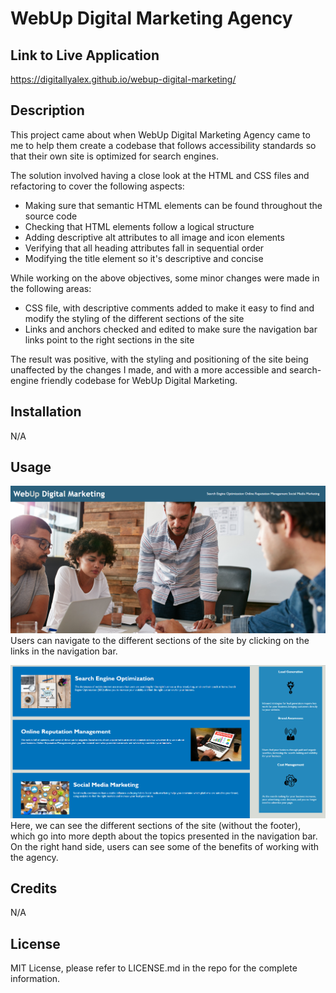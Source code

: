 # WebUp Digital Marketing Agency

## Link to Live Application
https://digitallyalex.github.io/webup-digital-marketing/

## Description
This project came about when WebUp Digital Marketing Agency came to me to help them create a codebase that follows accessibility standards so that their own site is optimized for search engines.

The solution involved having a close look at the HTML and CSS files and refactoring to cover the following aspects:
- Making sure that semantic HTML elements can be found throughout the source code
- Checking that HTML elements follow a logical structure
- Adding descriptive alt attributes to all image and icon elements
- Verifying that all heading attributes fall in sequential order
- Modifying the title element so it's descriptive and concise

While working on the above objectives, some minor changes were made in the following areas:
- CSS file, with descriptive comments added to make it easy to find and modify the styling of the different sections of the site
- Links and anchors checked and edited to make sure the navigation bar links point to the right sections in the site

The result was positive, with the styling and positioning of the site being unaffected by the changes I made, and with a more accessible and search-engine friendly codebase for WebUp Digital Marketing.

## Installation
N/A

## Usage

![Image of header and navigation bar of the site](screenshot1.png)
Users can navigate to the different sections of the site by clicking on the links in the navigation bar.

![Image of the different sections of the site](screenshot2.png)
Here, we can see the different sections of the site (without the footer), which go into more depth about the topics presented in the navigation bar. On the right hand side, users can see some of the benefits of working with the agency.

## Credits
N/A

## License
MIT License, please refer to LICENSE.md in the repo for the complete information.